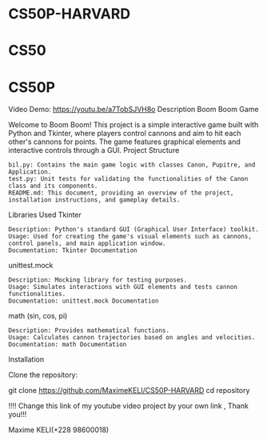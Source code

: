 # CS50P-HARVARD
# CS50
# CS50P
Video Demo: https://youtu.be/a7TobSJVH8o
Description
Boom Boom Game

Welcome to Boom Boom! This project is a simple interactive game built with Python and Tkinter, where players control cannons and aim to hit each other's cannons for points. The game features graphical elements and interactive controls through a GUI.
Project Structure

    bil.py: Contains the main game logic with classes Canon, Pupitre, and Application.
    test.py: Unit tests for validating the functionalities of the Canon class and its components.
    README.md: This document, providing an overview of the project, installation instructions, and gameplay details.

Libraries Used
Tkinter

    Description: Python's standard GUI (Graphical User Interface) toolkit.
    Usage: Used for creating the game's visual elements such as cannons, control panels, and main application window.
    Documentation: Tkinter Documentation

unittest.mock

    Description: Mocking library for testing purposes.
    Usage: Simulates interactions with GUI elements and tests cannon functionalities.
    Documentation: unittest.mock Documentation

math (sin, cos, pi)

    Description: Provides mathematical functions.
    Usage: Calculates cannon trajectories based on angles and velocities.
    Documentation: math Documentation

Installation

Clone the repository:

git clone https://github.com/MaximeKELI/CS50P-HARVARD
cd repository

!!!! Change this link of my youtube video project by your own link , Thank you!!!

Maxime KELI(+228 98600018)
